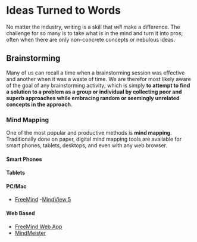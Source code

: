 # Ideas Turned to Words

No matter the industry, writing is a skill that _will_ make a difference. The challenge for so many is to take what is in the mind and turn it into pros; often when there are only non-concrete concepts or nebulous ideas. 

## Brainstorming
Many of us can recall a time when a brainstorming session was effective and another when it was a waste of time. We are therefor most likely aware of the goal of any brainstorming activity; which is simply __to attempt to find a solution to a problem as a group or individual by collecting poor and superb approaches while embracing random or seemingly unrelated concepts in the approach__. 

### Mind Mapping
One of the most popular and productive methods is __mind mapping__. Traditionally done on paper, digital mind mapping tools are available for smart phones, tablets, desktops, and even with any web browser. 

#### Smart Phones

#### Tablets

#### PC/Mac
- [FreeMind](http://freemind.sourceforge.net/wiki/index.php/Download)
-[MindView 5](http://www.matchware.com/mv3be_landing.php?gclid=CLWK0Mepyr0CFdKGfgod-lwADA)

#### Web Based
- [FreeMind Web App](http://freemind.sourceforge.net/wiki/index.php/Main_Page)
- [MindMeister](http://www.mindmeister.com/)
